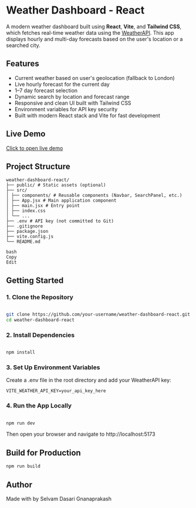 # Weather Dashboard - React

A modern weather dashboard built using **React**, **Vite**, and **Tailwind CSS**, which fetches real-time weather data using the [WeatherAPI](https://www.weatherapi.com/). This app displays hourly and multi-day forecasts based on the user's location or a searched city.

##  Features

- Current weather based on user's geolocation (fallback to London)
- Live hourly forecast for the current day
- 1–7 day forecast selection
- Dynamic search by location and forecast range
- Responsive and clean UI built with Tailwind CSS
- Environment variables for API key security
- Built with modern React stack and Vite for fast development

##  Live Demo

[Click to open live demo](#) <!-- Replace with actual URL when deployed -->

##  Project Structure
```
weather-dashboard-react/
├── public/ # Static assets (optional)
├── src/
│ ├── components/ # Reusable components (Navbar, SearchPanel, etc.)
│ ├── App.jsx # Main application component
│ ├── main.jsx # Entry point
│ ├── index.css
│ └── ...
├── .env # API key (not committed to Git)
├── .gitignore
├── package.json
├── vite.config.js
└── README.md

bash
Copy
Edit

```
##  Getting Started

### 1. Clone the Repository

```bash

git clone https://github.com/your-username/weather-dashboard-react.git
cd weather-dashboard-react
```
### 2. Install Dependencies
```bash 

npm install
```

### 3. Set Up Environment Variables
Create a .env file in the root directory and add your WeatherAPI key:
```env
VITE_WEATHER_API_KEY=your_api_key_here
```

### 4. Run the App Locally
```bash

npm run dev
```
Then open your browser and navigate to http://localhost:5173

## Build for Production
```bash
npm run build
```

## Author
Made with  by Selvam Dasari Gnanaprakash